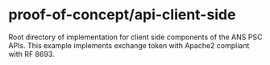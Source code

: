 # proof-of-concept/api-client-side
Root directory of implementation for client side components of the ANS PSC APIs. This example implements exchange token with Apache2 compliant with RF 8693.